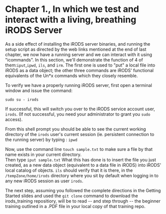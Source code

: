 # Chapter 1., In which we test and interact with a living, breathing iRODS Server

As a side effect of installing the iRODS server binaries, and running the setup script as directed by the web links mentioned at the end of last chapter, we now have a running server and we can interact with it using "icommands". In this section, we'll demonstrate the function of 4 of them:`iput`,`ipwd`, `ils`, and `irm`. The first one is used to "put" a local file into iRODS as a data object; the other three commands are iRODS' functional equivalents of the Un\*x commands which they closely resemble.

To verify we have a properly running iRODS server, first open a terminal window and issue the command: 

`sudo su - irods`

If successful, this will switch you over to the iRODS service account user, `irods`. (If not successful, you need your administrator to grant you `sudo` access).  

From this shell prompt you should be able to see the current working directory of the `irods` user's current session (ie. persistent connection to the running server) by typing :
`ipwd`

Now, use the command line `touch sample.txt` to make sure a file by that name exists in your current directory.  
Then type `iput sample.txt`
What this has done is to insert the file you just created, as a new data object (equivalent to a data file in iRODS) into iRODS' local catalog of objects. `ils` should verify that it is there, in the `/tempZone/home/irods` directory where you sit by default when logging in to any new iRODS session as user `irods`.

The next step, assuming you followed the complete directions in the Getting Started slides and used the `git clone` command to download the irods_training repositiory, will be to read -- and step through -- the beginner training outlined in a .PDF file in your local copy of that training repo.

